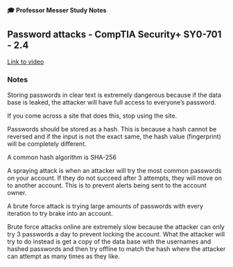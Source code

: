 #### 🎓 Professor Messer Study Notes

## Password attacks - CompTIA Security+ SY0-701 - 2.4

[Link to video](https://youtu.be/-ZfbifHwEVE?si=V4r7YBQBOVZNojjV)

### Notes

Storing passwords in clear text is extremely dangerous because if the data base is leaked, the attacker will have full access to everyone’s password.

If you come across a site that does this, stop using the site.

Passwords should be stored as a hash. This is because a hash cannot be reversed and if the input is not the exact same, the hash value (fingerprint) will be completely different. 

A common hash algorithm is SHA-256

A spraying attack is when an attacker will try the most common passwords on your account. If they do not succeed after 3 attempts, they will move on to another account. This is to prevent alerts being sent to the account owner.

A brute force attack is trying large amounts of passwords with every iteration to try brake into an account.

Brute force attacks online are extremely slow because the attacker can only try 3 passwords a day to prevent locking the account. What the attacker will try to do instead is get a copy of the data base with the usernames and hashed passwords and then try offline to match the hash where the attacker can attempt as many times as they like. 
